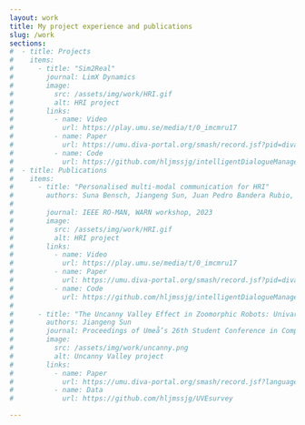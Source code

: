```yaml
---
layout: work
title: My project experience and publications
slug: /work
sections:
#  - title: Projects
#    items:
#      - title: "Sim2Real"
#        journal: LimX Dynamics
#        image:
#          src: /assets/img/work/HRI.gif
#          alt: HRI project
#        links:
#          - name: Video
#            url: https://play.umu.se/media/t/0_imcmru17
#          - name: Paper
#            url: https://umu.diva-portal.org/smash/record.jsf?pid=diva2%3A1798327&dswid=8373
#          - name: Code
#            url: https://github.com/hljmssjg/intelligentDialogueManagement    
#  - title: Publications
#    items:
#      - title: "Personalised multi-modal communication for HRI"
#        authors: Suna Bensch, Jiangeng Sun, Juan Pedro Bandera Rubio, Adrián Romero-Garcés, Thomas Hellström
#
#        journal: IEEE RO-MAN, WARN workshop, 2023
#        image:
#          src: /assets/img/work/HRI.gif
#          alt: HRI project
#        links:
#          - name: Video
#            url: https://play.umu.se/media/t/0_imcmru17
#          - name: Paper
#            url: https://umu.diva-portal.org/smash/record.jsf?pid=diva2%3A1798327&dswid=8373
#          - name: Code
#            url: https://github.com/hljmssjg/intelligentDialogueManagement
#            
#      - title: "The Uncanny Valley Effect in Zoomorphic Robots: Univariate analysis"
#        authors: Jiangeng Sun
#        journal: Proceedings of Umeå’s 26th Student Conference in Computing Science, 2023
#        image:
#          src: /assets/img/work/uncanny.png
#          alt: Uncanny Valley project
#        links:
#          - name: Paper
#            url: https://umu.diva-portal.org/smash/record.jsf?language=en&pid=diva2%3A1726993&dswid=-1698
#          - name: Data
#            url: https://github.com/hljmssjg/UVEsurvey

---
```



